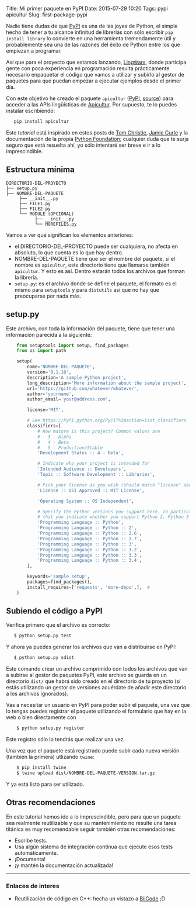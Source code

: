 Title: Mi primer paquete en PyPI
Date: 2015-07-29 10:20
Tags: pypi apicultur
Slug: first-package-pypi


Nadie tiene dudas de que [PyPI](https://pypi.python.org/pypi) es una de las joyas de Python, el simple hecho
de tener a tu alcance infinitud de librerías con sólo escribir `pip install library` lo convierte en una
herramienta tremendamente útil y probablemente sea una de las razones del éxito de Python entre los que
empiezan a programar.

Así que para el proyecto que estamos lanzando, [Lingẅars](), donde participa gente con poca experiencia
en programación resulta prácticamente necesario enpaquetar el código que vamos a utilizar y subirlo al
gestor de paquetes para que puedan empezar a ejecutar ejemplos desde el primer día.

Con este objetivo he creado el paquete `apicultur` ([PyPI](https://pypi.python.org/pypi/apicultur),
[source](https://github.com/jgsogo/apicultur-python)) para acceder a las APIs lingüísticas de
[Apicultur](https://apicultur.io/). Por supuesto, te lo puedes instalar escribiendo:

```bash
   pip install apicultur
```

Este _tutorial_ está inspirado en estos posts de [Tom Christie](https://tom-christie.github.io/articles/pypi/),
[Jamie Curle](https://jamie.curle.io/posts/my-first-experience-adding-package-pypi/) y la documentación de la
propia [Python Foundation](https://packaging.python.org/en/latest/distributing.html); cualquier duda que te
surja seguro que está resuelta ahí, yo sólo intentaré ser breve e ir a lo imprescindible.


## Estructura mínima
```
DIRECTORIO-DEL-PROYECTO
├── setup.py
├── NOMBRE-DEL-PAQUETE
     ├── __init__.py
     ├── FILE1.py
     ├── FILE2.py
     └── MODULE (OPCIONAL)
           ├── __init__.py
           └── MOREFILES.py
```

Vamos a ver qué significan los elementos anteriores:
 * el DIRECTORIO-DEL-PROYECTO puede ser cualquiera, no afecta en absoluto, lo que cuenta es lo que hay dentro.
 * NOMBRE-DEL-PAQUETE tiene que ser el nombre del paquete, si el nombre es `apicultur`, este directorio tiene
   que llamarse también `apicultur`. Y esto es así. Dentro estarán todos los archivos que forman la librería.
 * `setup.py`: es el archivo donde se define el paquete, el formato es el mismo para `setuptools` y para
   `distutils` así que no hay que preocuparse por nada más.

## setup.py
Este archivo, con toda la información del paquete, tiene que tener una información parecida a la siguiente:

```python
    from setuptools import setup, find_packages
    from os import path

    setup(
        name='NOMBRE-DEL-PAQUETE',
        version='0.1.10',
        description='A sample Python project',
        long_description='More information about the sample project',
        url='https://github.com/whatever/whatever',
        author='yourname',
        author_email='your@address.com',

        license='MIT',

        # See https://PyPI.python.org/PyPI?%3Aaction=list_classifiers
        classifiers=[
            # How mature is this project? Common values are
            #   3 - Alpha
            #   4 - Beta
            #   5 - Production/Stable
            'Development Status :: 4 - Beta',

            # Indicate who your project is intended for
            'Intended Audience :: Developers',
            'Topic :: Software Development :: Libraries',

            # Pick your license as you wish (should match "license" above)
            'License :: OSI Approved :: MIT License',

            'Operating System :: OS Independent',

            # Specify the Python versions you support here. In particular, ensure
            # that you indicate whether you support Python 2, Python 3 or both.
            'Programming Language :: Python',
            'Programming Language :: Python :: 2',
            'Programming Language :: Python :: 2.6',
            'Programming Language :: Python :: 2.7',
            'Programming Language :: Python :: 3',
            'Programming Language :: Python :: 3.2',
            'Programming Language :: Python :: 3.3',
            'Programming Language :: Python :: 3.4',
        ],

        keywords='sample setup',
        packages=find_packages(),
        install_requires=['requests', 'more-deps',],  #
    )
```

## Subiendo el código a PyPI
Verifica primero que el archivo es correcto:

```bash
   $ python setup.py test
```

Y ahora ya puedes generar los archivos que van a distribuirse en PyPI:

```bash
   $ python setup.py sdist
```

Este comando crear un archivo comprimido con todos los archivos que van a subirse al gestor de paquetes PyPI, este
archivo se guarda en un directorio `dist/` que habrá sido creado en el directorio de tu proyecto (si estás utilizando
un gestor de versiones acuérdate de añadir este directorio a los archivos ignorados).

Vas a necesitar un usuario en PyPI para poder subir el paquete, una vez que lo tengas puedes registrar el
paquete utilizando el formulario que hay en la web o bien directamente con

```bash
    $ python setup.py register
```

Este registro sólo lo tendrás que realizar una vez.

Una vez que el paquete está registrado puede subir cada nueva versión (también la primera) utlizando `twine`:

```bash
    $ pip install twine
    $ twine upload dist/NOMBRE-DEL-PAQUETE-VERSION.tar.gz
```

Y ya está listo para ser utilizado.


## Otras recomendaciones
En este tutorial hemos ido a lo imprescindible, pero para que un paquete sea realmente reutilizable y que
su mantenimiento no resulte una tarea titánica es muy recomendable seguir también otras recomendaciones:
 * Escribe tests.
 * Usa algún sistema de integración continua que ejecute esos tests automáticamente.
 * ¡Documenta!
 * ¡y mantén la documentación actualizada!

____

### Enlaces de interes
 * Reutilización de código en C++: hecha un vistazo a [BiiCode](https://www.biicode.com/) ;D